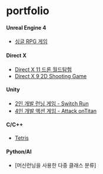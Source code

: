 # portfolio
 
#### Unreal Engine 4
- [싱글 RPG 게임]()
#### Direct X
- [Direct X 11 드론 월드탐험](https://github.com/Joseunghyeon96/portfolio/tree/DirectX11_3D)
- [Direct X 9 2D Shooting Game](https://github.com/Joseunghyeon96/portfolio/tree/DirectX_2D)
#### Unity
- [2인 개발 런닝 게임 - Switch Run](https://github.com/Joseunghyeon96/portfolio/tree/Unity3D_RunningGame)
- [4인 개발 액션 게임 - Attack onTitan](https://github.com/Joseunghyeon96/portfolio/tree/Unity3D_ActionGame)
#### C/C++
- [Tetris](https://github.com/Joseunghyeon96/portfolio/tree/Tetris_C++)
#### Python/AI
- [머신런닝을 사용한 다중 클래스 분류]
